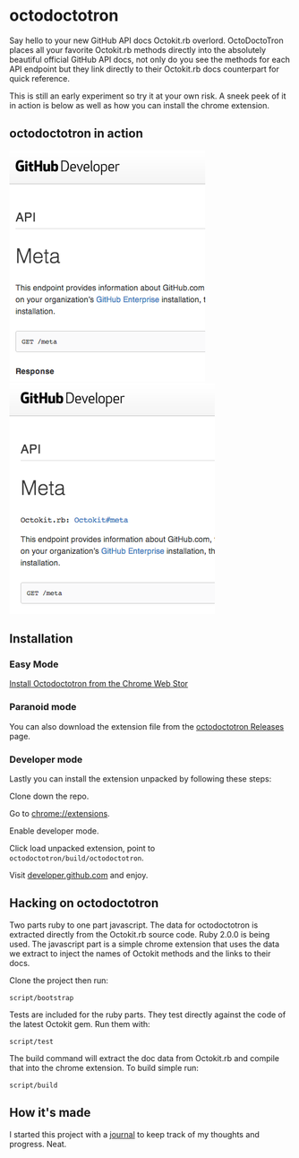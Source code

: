 # octodoctotron

Say hello to your new GitHub API docs Octokit.rb overlord. OctoDoctoTron places
all your favorite Octokit.rb methods directly into the absolutely beautiful 
official GitHub API docs, not only do you see the methods for each API endpoint
but they link directly to their Octokit.rb docs counterpart for quick reference.

This is still an early experiment so try it at your own risk. A sneek peek of it
in action is below as well as how you can install the chrome extension.

## octodoctotron in action

![GitHub API docs before](/build/screenshots/api-docs-before.png?raw=true)
![GitHub API docs after](/build/screenshots/api-docs-after.png?raw=true)

## Installation

### Easy Mode

[Install Octodoctotron from the Chrome Web Stor](https://chrome.google.com/webstore/detail/octodoctotron/aaobeelfoiokkmjgiefcfceabhnpimad?hl=en&gl=US)

### Paranoid mode

You can also download the extension file from the [octodoctotron Releases](
https://github.com/joeyw/octodoctotron/releases) page.

### Developer mode

Lastly you can install the extension unpacked by following these steps:

Clone down the repo.

Go to [chrome://extensions](chrome://extensions).

Enable developer mode.

Click load unpacked extension, point to `octodoctotron/build/octodoctotron`.

Visit [developer.github.com](http://developer.github.com) and enjoy.

## Hacking on octodoctotron

Two parts ruby to one part javascript. The data for octodoctotron is extracted
directly from the Octokit.rb source code. Ruby 2.0.0 is being used. The javascript
part is a simple chrome extension that uses the data we extract to inject the
names of Octokit methods and the links to their docs.

Clone the project then run:

	script/bootstrap

Tests are included for the ruby parts. They test directly against the code of
the latest Octokit gem. Run them with:

	script/test

The build command will extract the doc data from Octokit.rb and compile that
into the chrome extension. To build simple run:

	script/build

## How it's made

I started this project with a [journal](Journal.md) to keep track of my thoughts
and progress. Neat.
